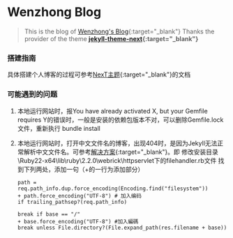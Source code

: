 # Wenzhong Blog

> This is the blog of [Wenzhong's Blog](https://wenzhongxu.github.io){:target="_blank"}
> Thanks the provider of the theme **[jekyll-theme-next](https://github.com/Simpleyyt/jekyll-theme-next){:target="_blank"}**

### 搭建指南
具体搭建个人博客的过程可参考[NexT主题](http://theme-next.simpleyyt.com/){:target="_blank"}的文档

### 可能遇到的问题
1. 本地运行网站时，报You have already activated X, but your Gemfile requires Y的错误时，一般是安装的依赖包版本不对，可以删除Gemfile.lock文件，重新执行 bundle install

2. 本地运行网站时，打开中文文件名的博客，出现404时，是因为Jekyll无法正常解析中文文件名。可参考[解决方案](https://blog.csdn.net/yinaoxiong/article/details/54025482?utm_medium=distribute.pc_relevant_t0.none-task-blog-2%7Edefault%7EBlogCommendFromMachineLearnPai2%7Edefault-1.baidujs&dist_request_id=&depth_1-utm_source=distribute.pc_relevant_t0.none-task-blog-2%7Edefault%7EBlogCommendFromMachineLearnPai2%7Edefault-1.baidujs){:target="_blank"}。即 修改安装目录\Ruby22-x64\lib\ruby\2.2.0\webrick\httpservlet下的filehandler.rb文件
找到下列两处，添加一句（+的一行为添加部分）
    ```shell
    path = req.path_info.dup.force_encoding(Encoding.find("filesystem"))
    + path.force_encoding("UTF-8") # 加入编码
    if trailing_pathsep?(req.path_info)
    ```
    ```shell
    break if base == "/"
    + base.force_encoding("UTF-8") #加入編碼
    break unless File.directory?(File.expand_path(res.filename + base))
    ```